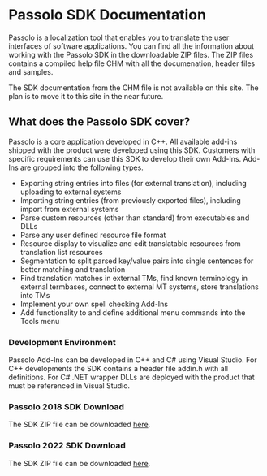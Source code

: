 # Passolo SDK Documentation #
Passolo is a localization tool that enables you to translate the user interfaces of software applications. You can find all the information about working with the Passolo SDK in the downloadable ZIP files. The ZIP files contains a compiled help file CHM with all the documenation, header files and samples.

The SDK documentation from the CHM file is not available on this site. The plan is to move it to this site in the near future.

## What does the Passolo SDK cover? ##
Passolo is a core application developed in C++. All available add-ins shipped with the product were developed using this SDK. Customers with specific requirements can use this SDK to develop their own Add-Ins. Add-Ins are grouped into the following types.
* Exporting string entries into files (for external translation), including uploading to external systems
* Importing string entries (from previously exported files), including import from external systems 
* Parse custom resources (other than standard) from executables and DLLs 
* Parse any user defined resource file format 
* Resource display to visualize and edit translatable resources from translation list resources
* Segmentation to split parsed key/value pairs into single sentences for better matching and translation
* Find translation matches in external TMs, find known terminology in external termbases, connect to external MT systems, store translations into TMs
* Implement your own spell checking Add-Ins 
* Add functionality to and define additional menu commands into the Tools menu


### Development Environment
Passolo Add-Ins can be developed in C++ and C# using Visual Studio. For C++ developments the SDK contains a header file addin.h with all definitions. For C# .NET wrapper DLLs are deployed with the product that must be referenced in Visual Studio.

### Passolo 2018 SDK Download
The SDK ZIP file can be downloaded [here](Passolo_2018_AddIn_SDK.zip).

### Passolo 2022 SDK Download
The SDK ZIP file can be downloaded [here](Passolo_2022_AddIn_SDK.zip).
